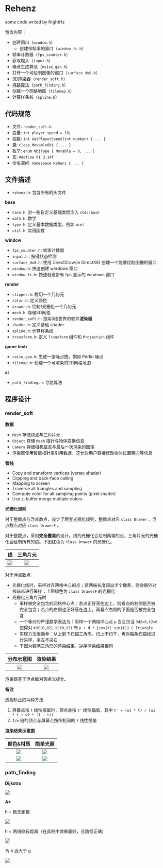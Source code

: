 # Rehenz

some code writed by NightHz

包含内容：

- 创建窗口（`window.h`）
  - 创建带帧率的窗口（`window_fc.h`）
- 帧率计数器（`fps_counter.h`）
- 获取输入（`input.h`）
- 噪点生成算法（`noise_gen.h`）
- 打开一个可绘制图像的窗口（`surface_dx8.h`）
- [3D渲染器](#render_soft)（`render_soft.h`）
- [寻路算法](#path_finding)（`path_finding.h`）
- 创建一个网格地图（`tilemap.h`）
- 计算样条线（`spline.h`）


## 代码规范

- 文件: `render_soft.h`
- 变量: `int player_speed = 10;`
- 函数: `int GetPlayerSpeed(int number) { ... }`
- 类: `class MovableObj { ... }`
- 枚举: `enum ObjType { Movable = 0, ... }`
- 宏: `#define PI 3.14f`
- 命名空间: `namespace Rehenz { ... }`

## 文件描述

- `rehenz.h`: 包含所有的头文件

**base**

- `hash.h`: 对一些自定义基础类型注入 `std::hash`
- `math.h`: 数学
- `type.h`: 定义基本数据类型，例如 `uint`
- `util.h`: 实用函数

**window**

- `fps_counter.h`: 帧率计数器
- `input.h` : 按键状态检测
- `surface_dx8.h`: 使用 DirectDraw(in DirectX8) 创建一个能够绘制图像的窗口
- `window.h`: 快速创建 windows 窗口
- `window_fc.h`: 快速创建带有 fps 显示的 windows 窗口

**render**

- `clipper.h`: 裁切一个几何元
- `color.h`: 定义颜色
- `drawer.h`: 绘制/光栅化一个几何元
- `mesh.h`: 存储3D网格
- `render_soft.h`: 渲染3维世界的软件**渲染器**
- `shader.h`: 定义基础 shader
- `spline.h`: 计算样条线
- `transform.h`: 定义 `Transform` 组件和 `Projection` 组件

**game tech**

- `noise_gen.h`: 生成一张噪点图，例如 Perlin 噪点
- `tilemap.h`: 创建一个可渲染的2D网格地图

**ai**

- `path_finding.h`: 寻路算法


## 程序设计

### render_soft

**数据**

- `Mesh` 存储顶点与三角片元
- `Object` 存储 `Mesh` 指针与物体变换信息
- `Camera` 存储相机信息与最后一次渲染的图像
- 渲染器使用智能指针来引用数据，这允许用户直接修改物体位置朝向等信息

**管线**

- Copy and transform vertices (vertex shader)
- Clipping and back-face culling
- Mapping to screen
- Traverse all triangles and sampling
- Compute color for all sampling points (pixel shader)
- Use z-buffer merge multiple colors

**光栅化规则**

对于整数点与浮点数点，设计了两套光栅化规则，整数点对应 `class Drawer` ，浮点数点对应 `class DrawerF` 。

对于整数点，采用**完全覆盖**的设计，线的光栅化会绘制两端的点，三角片元的光栅化会绘制所有的边。下图红色为 `class Drawer` 的光栅化。

|线|三角片元|
|:-:|:-:|
|![](img/line_rasterization2.gif)|![](img/triangle_rasterization.png)|
    
对于浮点数点

- 光栅化线时，采样对齐网格中心的点；若两端长度超出半个像素，则会额外对线端点进行采样；上图绿色为 `class DrawerF` 的光栅化
- 光栅化三角片元时
  - 采样被完全包含的网格中心点；若点正好落在边上，则看点的右侧是否被完全包含；若点的右侧也正好落在边上，再看点右侧的下面是否被完全包含
  - 一个等价的严谨数学表达为：采样一个网格中心点 `p` 当且仅当 `∃d2>0,t2>0` 使得对 `∀d∈(0,d2),t∈(0,t2)` 有 `p + d * [cos(t) sin(t)] ∈ Triangle`
  - 实现方法很简单：从上到下扫描三角形，扫上不扫下，再对每条扫描线进行采样，采左不采右
  - 下图为铺满三角形的渲染结果，逆序渲染结果相同

|分布示意图|渲染结果|
|:-:|:-:|
|![](img/triangle_rasterization2.png)|![](img/triangle_rasterization3.png)|

渲染器基于浮点数对顶点光栅化。

**备注**

透视矫正的两种方法

1. 屏幕点按 `t` 线性插值时，顶点会按 `t'` 线性插值，其中 `t' = (w1 * t) / (w1 * t + w2 * (1 - t))`
2. `1/w` 倍的顶点与屏幕点按照相同的 `t` 线性插值

**渲染结果示意图**

|颜色&材质|简单光照|
|:-:|:-:|
|![](img/render_color.png)|![](img/render_light.png)|
|![](img/render_tex.png)|![](img/render_light_tex.png)|


### path_finding

**Dijkstra**

![](img/PF_Dijkstra.gif)

**A\***

h = 欧氏距离

![](img/PF_AStar1.gif)

h = 两倍欧氏距离（在此例中效果最好，且路径正确）

![](img/PF_AStar2.gif)

令 h 远大于 g

![](img/PF_OnlyH.gif)
